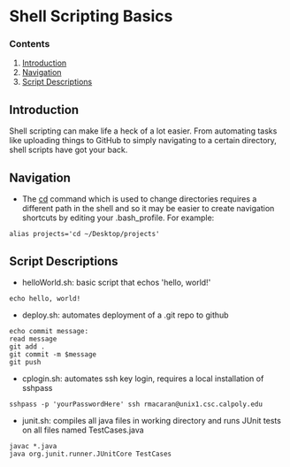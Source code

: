# Shell Scripting Basics

### Contents
1. [Introduction](#intro)
2. [Navigation](#nav)
3. [Script Descriptions](#scripts)

## Introduction <a name="intro"></a>
Shell scripting can make life a heck of a lot easier. From automating tasks like
uploading things to GitHub to simply navigating to a certain directory, shell
scripts have got your back.

## Navigation <a name="nav"></a>
- The [cd]() command which is used to change directories requires a different
path in the shell and so it may be easier to create navigation shortcuts by
editing your .bash_profile. For example:

```shell
alias projects='cd ~/Desktop/projects'
```

## Script Descriptions <a name="scripts"></a>

- helloWorld.sh: basic script that echos 'hello, world!'
```shell
echo hello, world!
```
- deploy.sh: automates deployment of a .git repo to github
```shell
echo commit message:
read message
git add .
git commit -m $message
git push
```
- cplogin.sh: automates ssh key login, requires a local installation of sshpass
```shell
sshpass -p 'yourPasswordHere' ssh rmacaran@unix1.csc.calpoly.edu
```
- junit.sh: compiles all java files in working directory and runs JUnit tests on all files named TestCases.java
```shell
javac *.java
java org.junit.runner.JUnitCore TestCases
```
